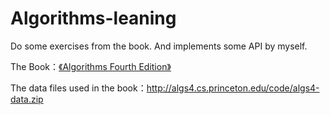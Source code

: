 # Algorithms-leaning
Do some exercises from the book. And implements some API by myself.

The Book：[《Algorithms Fourth Edition》](http://algs4.cs.princeton.edu/home/)

The data files used in the book：http://algs4.cs.princeton.edu/code/algs4-data.zip

